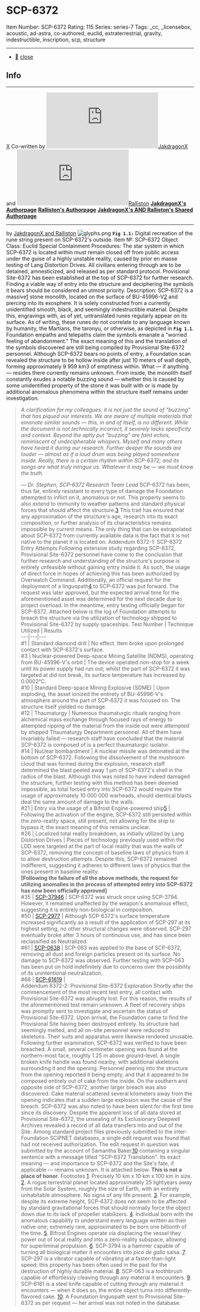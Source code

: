 # SCP-6372
Item Number: SCP-6372
Rating: 115
Series: series-7
Tags: _cc, _licensebox, acoustic, ad-astra, co-authored, euclid, extraterrestrial, gravity, indestructible, inscription, scp, structure

---

  * [](javascript:;)
[close](javascript:;)
## Info
* * *
[X](javascript:;)
Co-written by [![JakdragonX](https://www.wikidot.com/avatar.php?userid=5588260&amp;size=small&amp;timestamp=1744874331)](http://www.wikidot.com/user:info/jakdragonx)[JakdragonX](http://www.wikidot.com/user:info/jakdragonx) and [![Ralliston](https://www.wikidot.com/avatar.php?userid=5986843&amp;size=small&amp;timestamp=1744874331)](http://www.wikidot.com/user:info/ralliston)[Ralliston](http://www.wikidot.com/user:info/ralliston)
**[JakdragonX's Authorpage](https://scp-wiki.wikidot.com/jakdragonx-rage-collection)**
**[Ralliston's Authorpage](http://scp-wiki.wikidot.com/ralliston-s-authorpage)**
**[JakdragonX's AND Ralliston's Shared Authorpage](http://scp-wiki.wikidot.com/ongoing-incident-jakdragonx-ralliston)**
* * *

by [JakdragonX and Ralliston](/ongoing-incident-jakdragonx-ralliston)
![glyphs.png](https://scp-wiki.wdfiles.com/local--files/scp-6372/glyphs.png)
**`Fig 1.1:`** Digital recreation of the rune string present on SCP-6372's outside.
Item №: SCP-6372
Object Class: Euclid
Special Containment Procedures: The star system in which SCP-6372 is located within must remain closed off from public access under the guise of a highly unstable reality, caused by prior en masse testing of Lang Distortion Drives. All civilians entering through are to be detained, amnesticized, and released as per standard protocol.
Provisional Site-6372 has been established at the top of SCP-6372 for further research. Finding a viable way of entry into the structure and deciphering the symbols it bears should be considered an utmost priority.
Description: SCP-6372 is a massive[1](javascript:;) stone monolith, located on the surface of BU-45996-V[2](javascript:;) and piercing into its exosphere. It is solely constructed from a currently unidentified smooth, black, and seemingly indestructible material.
Despite this, engravings with, as of yet, untranslated runes regularly appear on its surface. As of writing, these runes do not correlate to any language known by humanity, the Martians, the taronyu, or otherwise, as depicted in **`Fig 1.1`**. Foundation empaths and telepaths claim the symbols emanate a "worried feeling of abandonment." The exact meaning of this and the translation of the symbols discovered are still being compiled by Provisional Site-6372 personnel.
Although SCP-6372 bears no points of entry, a Foundation scan revealed the structure to be hollow inside after just 10 meters of wall depth, forming approximately 9 959 km3 of emptiness within. What — if anything — resides there currently remains unknown. From inside, the monolith itself constantly exudes a notable buzzing sound — whether this is caused by some unidentified property of the stone it was built with or is made by additional anomalous phenomena within the structure itself remains under investigation.
> _A clarification for my colleagues: it is not just the sound of "buzzing" that has piqued our interests. We are aware of multiple materials that emanate similar sounds — this, in and of itself, is no different._
> _While the document is not technically incorrect, it severely lacks specificity and context. Beyond the aptly put "buzzing" are faint echos, reminiscent of undecipherable whispers. Myself and many others have heard it during our research. Further deeper the sounds are louder — almost as if a loud drum was being played somewhere inside. Really, there is a certain rhythm within SCP-6372; and its songs are what truly intrigue us._
> _Whatever it may be — we must know the truth._  
> 
> — _Dr. Stephen, SCP-6372 Research Team Lead_
SCP-6372 has been, thus far, entirely resistant to every type of damage the Foundation attempted to inflict on it, anomalous or not. This property seems to also extend to immunity to weather patterns and standard physical forces that should affect the structure.[3](javascript:;) This trait has ensured that any approximation of the structure's age, research into its exact composition, or further analysis of its characteristics remains impossible by current means.
The only thing that can be extrapolated about SCP-6372 from currently available data is the fact that it is not native to the planet it is located on.
Addendum 6372-1: SCP-6372 Entry Attempts
Following extensive study regarding SCP-6372, Provisional Site-6372 personnel have come to the conclusion that further research and understanding of the structure's purpose is entirely unfeasible without gaining entry inside it.
As such, the usage of direct force in hopes of achieving this has been authorized by Overwatch Command. Additionally, an official request for the deployment of a linguopath[4](javascript:;) to SCP-6372 was put forward. The request was later approved, but the expected arrival time for the aforementioned asset was determined for the next decade due to project overload.
In the meantime, entry testing officially began for SCP-6372. Attached below is the log of Foundation attempts to breach the structure via the utilization of technology shipped to Provisional Site-6372 by supply spaceships.
Test Number | Technique Utilized | Results  
---|---|---  
#1 | Standard diamond drill | No effect. Item broke upon prolonged contact with SCP-6372's surface.  
#3 | Nuclear-powered Deep-space Mining Satellite (NDMS), operating from BU-45996-V's orbit | The device operated non-stop for a week until its power supply had run out; whilst the part of SCP-6372 it was targeted at did not break, its surface temperature has increased by 0.0002°C.  
#10 | Standard Deep-space Mining Explosive (SDME) | Upon exploding, the asset ionized the entirety of BU-45996-V's atmosphere around the part of SCP-6372 it was focused on. The structure itself yielded no damage.  
#12 | Thaumaturgy | Numerous thaumaturgic rituals ranging from alchemical mass exchange through focused rays of energy to attempted ripping of the material from the inside out were attempted by shipped Thaumaturgy Department personnel. All of them have invariably failed — research staff have concluded that the material SCP-6372 is composed of is a perfect thaumaturgic isolator.  
#14 | Nuclear bombardment | A nuclear missile was detonated at the bottom of SCP-6372. Following the dissolvement of the mushroom cloud that was formed during the explosion, research staff determined the blast peeled away 1 μm of SCP-6372's shell in the radius of the blast. Although this was noted to have indeed damaged the structure, further testing with this method has been deemed impossible, as total forced entry into SCP-6372 would require the usage of approximately 10 000 000 warheads, should identical blasts deal the same amount of damage to the walls.  
#21 | Entry via the usage of a Bifrost Engine-powered ship[5](javascript:;) | Following the activation of the engine, SCP-6372 still persisted within the zero-reality space, still present, not allowing for the ship to bypass it; the exact meaning of this remains unclear.  
#26 | Localized total reality breakdown, as initially utilized by Lang Distortion Drives | Pieces of technology previously used within the LDD were targeted at the part of local reality that was the walls of SCP-6372, removing the concept of baseline laws of physics from it to allow destruction attempts. Despite this, SCP-6372 remained indifferent, suggesting it adheres to different laws of physics that the ones present in baseline reality.  
**[Following the failure of all the above methods, the request for utilizing anomalies in the process of attempted entry into SCP-6372 has now been officially approved]**  
#35 | [SCP-3794](/scp-3794)[6](javascript:;) | SCP-6372 was struck once using SCP-3794. However, it remained unaffected by the weapon's anomalous effect, suggesting it is entirely non-biological in composition.  
#50 | [SCP-297](/scp-297)[7](javascript:;) | Although SCP-6372's surface temperature increased significantly as a result of the application of SCP-297 at its highest setting, no other structural changes were observed. SCP-297 eventually broke after 3 hours of continuous use, and has since been reclassified as Neutralized.  
#61 | [SCP-063](/scp-063)[8](javascript:;) | SCP-063 was applied to the base of SCP-6372, removing all dust and foreign particles present on its surface. No damage to SCP-6372 was observed. Further testing with SCP-063 has been put on hold indefinitely due to concerns over the possibility of its unintentional neutralization.  
#68 | [SCP-6161](/scp-6161)[9](javascript:;) |   
Addendum 6372-2: Provisional Site-6372 Exploration
Shortly after the commencement of the most recent test entry, all contact with Provisional Site-6372 was abruptly lost. For this reason, the results of the aforementioned test remain unknown. A fleet of recovery ships was promptly sent to investigate and ascertain the status of Provisional Site-6372.
Upon arrival, the Foundation came to find the Provisional Site having been destroyed entirely. Its structure had seemingly melted, and all on-site personnel were reduced to skeletons. Their suits and apparatus were likewise rendered unusable.
Following further examination, SCP-6372 was verified to have been breached. A small, several centimeter opening was found at the northern-most face, roughly 1.25 m above ground-level. A single broken knife handle was found nearby, with additional skeletons surrounding it and the opening. Personnel peering into the structure from the opening reported it being empty, and that it appeared to be composed entirely out of cake from the inside.
On the southern and opposite side of SCP-6372, another larger breach was also discovered. Cake material scattered several kilometers away from the opening indicates that a sudden large explosion was the cause of the breach. SCP-6372 was also noted to have been silent for the first time since its discovery.
Despite the apparent loss of all data stored at Provisional Site-6372, the unsealing of its Exclusionary Deepwell Archives revealed a record of all data transfers into and out of the Site. Among standard project files previously submitted to the inter-Foundation SCiPNET databases, a single edit request was found that had not received authorization.
The edit request in question was submitted by the account of Samantha Baker,[10](javascript:;) containing a singular sentence with a message titled "SCP-6372 Translation". Its exact meaning — and importance to SCP-6372 and the Site's fate, if applicable — remains unknown. It is attached below.
**This is not a place of honor.**
Footnotes
[1](javascript:;). Precisely 10 km x 10 km x 100 km in size.
[2](javascript:;). A rogue terrestrial planet located approximately 25 lightyears away from the Solar System, roughly the size of Earth, with an entirely unhabitable atmosphere. No signs of any life present.
[3](javascript:;). For example, despite its extreme height, SCP-6372 does not seem to be affected by standard gravitational forces that should normally force the object down due to its lack of propeller stabilizers.
[4](javascript:;). Individual born with the anomalous capability to understand every language written as their native one; extremely rare, approximated to be born one billionth of the time.
[5](javascript:;). Bifrost Engines operate via displacing the vessel they power out of local reality and into a zero-reality subspace, allowing for superliminal propulsion.
[6](javascript:;). SCP-3794 is a hammer capable of turning all biological matter it encounters into _pico de gallo_ salsa.
[7](javascript:;). SCP-297 is a vibrator capable of vibrating at a faster-than-light speed; this property has been often used in the past for the destruction of highly durable material.
[8](javascript:;). SCP-063 is a toothbrush capable of effortlessly cleaving through any material it encounters.
[9](javascript:;). SCP-6161 is a steel knife capable of cutting through any material it encounters — when it does so, the entire object turns into differently-flavored cake.
[10](javascript:;). A Foundation linguopath sent to Provisional Site-6372 as per request — her arrival was not noted in the database.